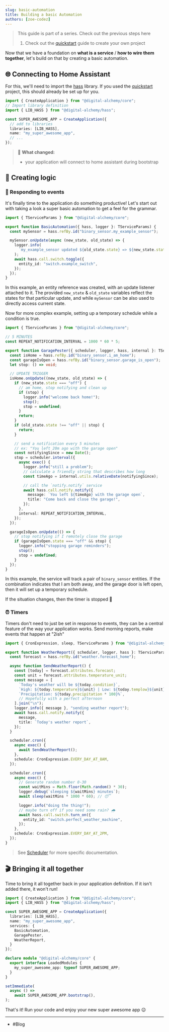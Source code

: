 ```yaml
---
slug: basic-automation
title: Building a basic Automation
authors: [zoe-codez]
---
```


> This guide is part of a series. Check out the previous steps here
>
> 1. Check out the [quickstart](/docs/home-automation/quickstart/haos/) guide to create your own project

Now that we have a foundation on **what is a service** / **how to wire them together**, let's build on that by creating a basic automation.

## 🌐 Connecting to Home Assistant

For this, we'll need to import the [hass](/docs/home-automation/hass/) library. If you used the [quickstart](/docs/home-automation/quickstart/haos/) project, this should already be set up for you.

```typescript
import { CreateApplication } from "@digital-alchemy/core";
// Import library definition
import { LIB_HASS } from "@digital-alchemy/hass";

const SUPER_AWESOME_APP = CreateApplication({
  // add to libraries
  libraries: [LIB_HASS],
  name: "my_super_awesome_app",
  // ...
});
```

> 🎉
> **What changed:**
>
> - your application will connect to home assistant during bootstrap

## 🤖 Creating logic

### 🌋 Responding to events

It's finally time to the application do something productive! Let's start out with taking a look a super basic automation to get a feel for the grammar.

```typescript
import { TServiceParams } from "@digital-alchemy/core";

export function BasicAutomation({ hass, logger }: TServiceParams) {
  const mySensor = hass.refBy.id("binary_sensor.my_example_sensor");

  mySensor.onUpdate(async (new_state, old_state) => {
    logger.info(
      `my_example_sensor updated ${old_state.state} => ${new_state.state}`,
    );
    await hass.call.switch.toggle({
      entity_id: "switch.example_switch",
    });
  });
}
```

In this example, an entity reference was created, with an update listener attached to it. The provided `new_state` & `old_state` variables reflect the states for that particular update, and while `mySensor` can be also used to directly access current state.

Now for more complex example, setting up a temporary schedule while a condition is true.

```typescript
import { TServiceParams } from "@digital-alchemy/core";

// 5 MINUTES
const REPEAT_NOTIFICATION_INTERVAL = 1000 * 60 * 5;

export function GaragePester({ scheduler, logger, hass, internal }: TServiceParams) {
  const isHome = hass.refBy.id("binary_sensor.i_am_home");
  const garageIsOpen = hass.refBy.id("binary_sensor.garage_is_open");
  let stop: () => void;

  // UPDATE TRIGGER
  isHome.onUpdate((new_state, old_state) => {
    if (new_state.state === "off") {
      // am home, stop notifying and clean up
      if (stop) {
        logger.info("welcome back home!");
        stop();
        stop = undefined;
      }
      return;
    }
    if (old_state.state !== "off" || stop) {
      return;
    }

    // send a notification every 5 minutes
    // ex: "You left 20m ago with the garage open"
    const notifyingSince = new Date();
    stop = scheduler.interval({
      async exec() {
        logger.info("still a problem");
        // calculate a friendly string that describes how long
        const timeAgo = internal.utils.relativeDate(notifyingSince);

        // call the `notify.notify` service
        await hass.call.notify.notify({
          message: `You left ${timeAgo} with the garage open`,
          title: "Come back and close the garage!",
        });
      },
      interval: REPEAT_NOTIFICATION_INTERVAL,
    });
  });

  garageIsOpen.onUpdate(() => {
    // stop notifying if I remotely close the garage
    if (garageIsOpen.state === "off" && stop) {
      logger.info("stopping garage reminders");
      stop();
      stop = undefined;
    }
  });
}
```

In this example, the service will track a pair of `binary_sensor` entities. If the combination indicates that I am both away, and the garage door is left open, then it will set up a temporary schedule.

If the situation changes, then the timer is stopped 🎉

### ⏰ Timers

Timers don't need to just be set in response to events, they can be a central feature of the way your application works. Send morning reports, make events that happen at "2ish"

```typescript
import { CronExpression, sleep, TServiceParams } from "@digital-alchemy/core";

export function WeatherReport({ scheduler, logger, hass }: TServiceParams) {
  const forecast = hass.refBy.id("weather.forecast_home");

  async function SendWeatherReport() {
    const [today] = forecast.attributes.forecast;
    const unit = forecast.attributes.temperature_unit;
    const message = [
      `Today's weather will be ${today.condition}`,
      `High: ${today.temperature}${unit} | Low: ${today.templow}${unit}`,
      `Precipitation: ${today.precipitation * 100}%`,
      // Hopefully with a perfect afternoon
    ].join("\n");
    logger.info({ message }, "sending weather report");
    await hass.call.notify.notify({
      message,
      title: `Today's weather report`,
    });
  }

  scheduler.cron({
    async exec() {
      await SendWeatherReport();
    },
    schedule: CronExpression.EVERY_DAY_AT_8AM,
  });

  scheduler.cron({
    async exec() {
      // Generate random number 0-30
      const waitMins = Math.floor(Math.random() * 30);
      logger.debug(`sleeping ${waitMins} minutes`);
      await sleep(waitMins * 1000 * 60); // 😴

      logger.info("doing the thing!");
      // maybe turn off if you need some rain? 🌧
      await hass.call.switch.turn_on({
        entity_id: "switch.perfect_weather_machine",
      });
    },
    schedule: CronExpression.EVERY_DAY_AT_2PM,
  });
}
```

> See [Scheduler](/docs/core/scheduler) for more specific documentation.

## 🎬 Bringing it all together

Time to bring it all together back in your application definition. If it isn't added there, it won't run!

```typescript
import { CreateApplication } from "@digital-alchemy/core";
import { LIB_HASS } from "@digital-alchemy/hass";

const SUPER_AWESOME_APP = CreateApplication({
  libraries: [LIB_HASS],
  name: "my_super_awesome_app",
  services: {
    BasicAutomation,
    GaragePester,
    WeatherReport,
  }
});

declare module "@digital-alchemy/core" {
  export interface LoadedModules {
    my_super_awesome_app: typeof SUPER_AWESOME_APP;
  }
}

setImmediate(
  async () =>
    await SUPER_AWESOME_APP.bootstrap(),
);
```

That's it! Run your code and enjoy your new super awesome app 😉

---
- #Blog
